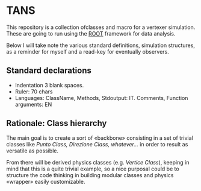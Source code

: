 TANS
====

This repository is a collection ofclasses and macro for a vertexer 
simulation. These are going to run using the
[ROOT](http://root.cern.ch/drupal) framework for data analysis. 

Below I will take note the various standard definitions, simulation 
structures, as a reminder for myself and a read-key for eventually 
observers.

Standard declarations
---------------------

*   Indentation 3 blank spaces.
*   Ruler: 70 chars
*   Languages: ClassName, Methods, Stdoutput: IT.
               Comments, Function arguments: EN


Rationale: Class hierarchy
--------------------------

The main goal is to create a sort of «backbone» consisting in a set of
trivial classes like *Punto Class, Direzione Class, whatever...* in 
order to result as versatile as possible.

From there will be derived physics classes  (e.g. *Vertice Class*), 
keeping in mind that this is a quite trivial example, so a nice 
purposal could be to structure the code thinking in building modular classes and physics «wrapper» easily customizable.




